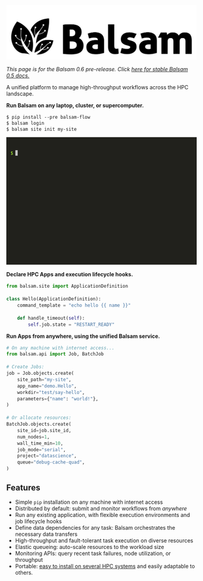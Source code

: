 ![logo](./img/balsam-black.png)

*This page is for the Balsam 0.6 pre-release. Click [here for stable Balsam 0.5 docs.](https://balsam.readthedocs.io/en/master)*

A unified platform to manage high-throughput workflows across the HPC landscape.

**Run Balsam on any laptop, cluster, or supercomputer.**

```console
$ pip install --pre balsam-flow 
$ balsam login
$ balsam site init my-site
```

![site-init](./img/balsam-init.gif)

**Declare HPC Apps and execution lifecycle hooks.**

```python
from balsam.site import ApplicationDefinition

class Hello(ApplicationDefinition):
    command_template = "echo hello {{ name }}"

    def handle_timeout(self):
        self.job.state = "RESTART_READY"
```

**Run Apps from anywhere, using the unified Balsam service.**

```python
# On any machine with internet access...
from balsam.api import Job, BatchJob

# Create Jobs:
job = Job.objects.create(
    site_path="my-site",
    app_name="demo.Hello",
    workdir="test/say-hello",
    parameters={"name": "world!"},
)

# Or allocate resources:
BatchJob.objects.create(
    site_id=job.site_id,
    num_nodes=1,
    wall_time_min=10,
    job_mode="serial",
    project="datascience",
    queue="debug-cache-quad",
)
```

## Features

* Simple `pip` installation on any machine with internet access
* Distributed by default: submit and monitor workflows from *anywhere*
* Run any existing application, with flexible execution environments and job lifecycle hooks
* Define data dependencies for any task: Balsam orchestrates the necessary data transfers
* High-throughput and fault-tolerant task execution on diverse resources
* Elastic queueing: auto-scale resources to the workload size
* Monitoring APIs: query recent task failures, node utilization, or throughput
* Portable: [easy to install on several HPC systems](user-guide/installation.md) and easily adaptable to others.


